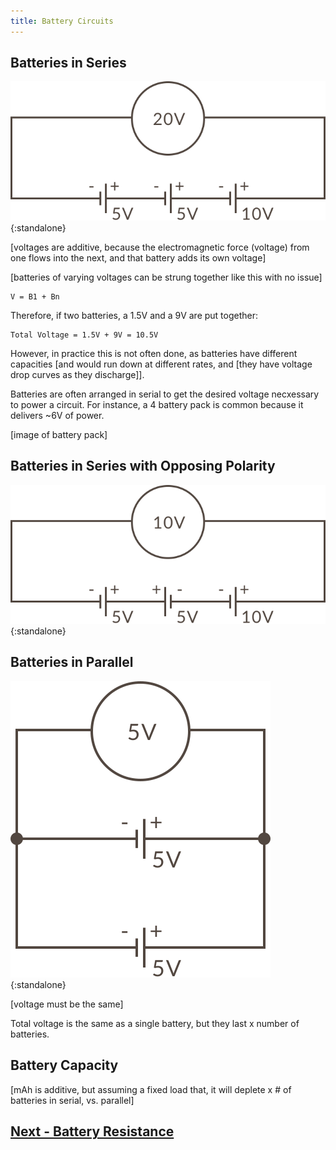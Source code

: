 ```yaml
---
title: Battery Circuits
---
```







## Batteries in Series

![](../Batteries_in_Series_Voltage_Diagram.svg){:standalone}

[voltages are additive, because the electromagnetic force (voltage) from one flows into the next, and that battery adds its own voltage]

[batteries of varying voltages can be strung together like this with no issue]


```
V = B1 + Bn
```

Therefore, if two batteries, a 1.5V and a 9V are put together:

```
Total Voltage = 1.5V + 9V = 10.5V
```

However, in practice this is not often done, as batteries have different capacities [and would run down at different rates, and [they have voltage drop curves as they discharge]].

Batteries are often arranged in serial to get the desired voltage necxessary to power a circuit. For instance, a 4 battery pack is common because it delivers ~6V of power.

[image of battery pack]

## Batteries in Series with Opposing Polarity

![](../Batteries_in_Series_Opposing_Voltage_Diagram.svg){:standalone}


## Batteries in Parallel

![](../Batteries_in_Parallel_Voltage_Diagram.svg){:standalone}

[voltage must be the same]

Total voltage is the same as a single battery, but they last x number of batteries.

## Battery Capacity

[mAh is additive, but assuming a fixed load that, it will deplete x # of batteries in serial, vs. parallel]



## [Next - Battery Resistance](../Battery_Resistance)

<br/>